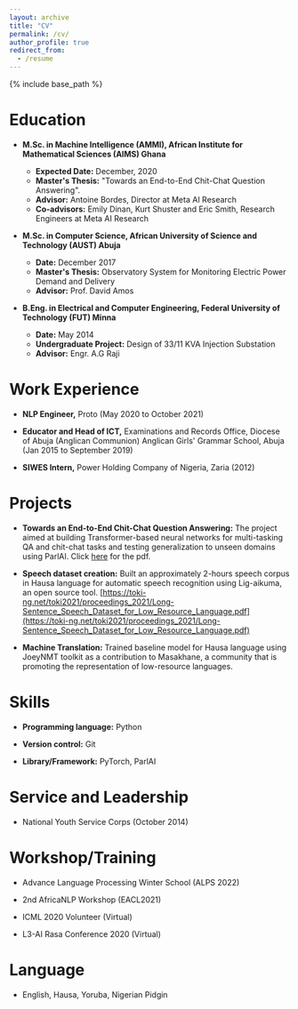 ```yaml
---
layout: archive
title: "CV"
permalink: /cv/
author_profile: true
redirect_from:
  - /resume
---
```


{% include base_path %}


**Education**
======
* **M.Sc. in Machine Intelligence (AMMI), African Institute for Mathematical Sciences (AIMS) Ghana**
  - **Expected Date:** December, 2020
  - **Master's Thesis:** "Towards an End-to-End Chit-Chat Question Answering".
  - **Advisor:** Antoine Bordes, Director at Meta AI Research
  - **Co-advisors:** Emily Dinan, Kurt Shuster and Eric Smith, Research Engineers at Meta AI Research

* **M.Sc. in Computer Science, African University of Science and Technology (AUST) Abuja**
  - **Date:** December 2017
  - **Master's Thesis:** Observatory System for Monitoring Electric Power Demand and Delivery
  - **Advisor:** Prof. David Amos

* **B.Eng. in Electrical and Computer Engineering, Federal University of Technology (FUT) Minna**
  - **Date:** May 2014
  - **Undergraduate Project:** Design of 33/11 KVA Injection Substation
  - **Advisor:** Engr. A.G Raji

**Work Experience**
======
* **NLP Engineer,** Proto (May 2020 to October 2021)

* **Educator and Head of ICT,** Examinations and Records Office, Diocese of Abuja (Anglican Communion) Anglican Girls' Grammar School, Abuja (Jan 2015 to September 2019)

* **SIWES Intern,** Power Holding Company of Nigeria, Zaria (2012)
  
**Projects**
======
* **Towards an End-to-End Chit-Chat Question Answering:** The project aimed at building Transformer-based neural networks for multi-tasking QA and chit-chat tasks and testing generalization to unseen domains using ParlAI. Click [here](https://conversations2021.files.wordpress.com/2021/11/conversations_2021_positionpaper_14_ajayi.pdf) for the pdf.

* **Speech dataset creation:** Built an approximately 2-hours speech corpus in Hausa language for automatic speech recognition using Lig-aikuma, an open source tool. 
[https://toki-ng.net/toki2021/proceedings_2021/Long-Sentence_Speech_Dataset_for_Low_Resource_Language.pdf](https://toki-ng.net/toki2021/proceedings_2021/Long-Sentence_Speech_Dataset_for_Low_Resource_Language.pdf)

* **Machine Translation:** Trained baseline model for Hausa language using JoeyNMT toolkit as a contribution to Masakhane, a community that is promoting the representation of low-resource languages.

**Skills**
======
* **Programming language:** Python

* **Version control:** Git

* **Library/Framework:** PyTorch, ParlAI

<!-- Publications
======
  <ul>{% for post in site.publications %}
    {% include archive-single-cv.html %}
  {% endfor %}</ul>
  
Talks
======
  <ul>{% for post in site.talks %}
    {% include archive-single-talk-cv.html %}
  {% endfor %}</ul>
  
Teaching
======
  <ul>{% for post in site.teaching %}
    {% include archive-single-cv.html %}
  {% endfor %}</ul> -->

**Service and Leadership**
======
* National Youth Service Corps (October 2014)

**Workshop/Training**
======
* Advance Language Processing Winter School (ALPS 2022)

* 2nd AfricaNLP Workshop (EACL2021)

* ICML 2020 Volunteer (Virtual)

* L3-AI Rasa Conference 2020 (Virtual)

<!-- **Community**
======
* Black in AI

* Masakhane

* AI Saturdays Abuja -->

**Language**
======
* English, Hausa, Yoruba, Nigerian Pidgin
